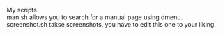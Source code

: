 My scripts.\
man.sh allows you to search for a manual page using dmenu.\
screenshot.sh takse screenshots, you have to edit this one to your liking.
